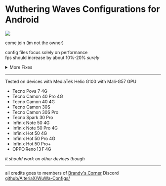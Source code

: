 # Wuthering Waves Configurations for Android

[<img src="https://discord.com/api/guilds/798954204420112454/widget.png?style=banner2">](https://discord.gg/gczjQvgzWE)

come join (im not the owner)

config files focus solely on performance \
fps should increase by about 10%-20% _surely_

<details>
<summary>More Fixes</summary>

```
; fixes shown here makes your game look weird but adds more fps

; 0: PF_FloatRGBA (better quality) | 1: PF_FloatR11G11B10
r.SGSR2.History=1

; 0: Ultra Quality | 1: Quality | 2: Balanced | 3: Performance
r.SGSR2.Quality=3

; 0: Use 9 sample for better quality | 1: Use 5 sample for better performance
r.SGSR2.5Sample=1
```

```
; fixes shown here depends on your device

; Enable/disable interactive leaves
Kuro.InteractiveLeavesForceMobilePreview=1

; Enable/disable AFME feature
r.AFME.Enable=1
r.AFME.Kuro.Enable=1

; Enable/disable Snapdragon Game Super Resolution 2
r.SGSR2.Enabled=1
```
[github/AlteriaX/WuWa-Configs/](https://github.com/AlteriaX/WuWa-Configs/)
</details>

---

Tested on devices with MediaTek Helio G100 with Mali-G57 GPU
+ Tecno Pova 7 4G
+ Tecno Camon 40 Pro 4G
+ Tecno Camon 40 4G
+ Tecno Camon 30S
+ Tecno Camon 30S Pro
+ Tecno Spark 30 Pro
+ Infinix Note 50 4G
+ Infinix Note 50 Pro 4G
+ Infinix Hot 50 4G
+ Infinix Hot 50 Pro 4G
+ Infinix Hot 50 Pro+
+ OPPO Reno 13 F 4G

_it should work on other devices though_

---

all credits goes to members of [Brandy's Corner](https://discord.gg/gczjQvgzWE) Discord \
[github/AlteriaX/WuWa-Configs/](https://github.com/AlteriaX/WuWa-Configs/)
